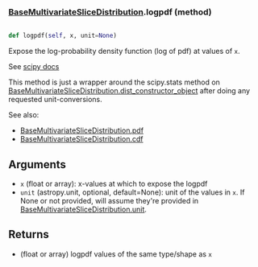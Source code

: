### [BaseMultivariateSliceDistribution](BaseMultivariateSliceDistribution.md).logpdf (method)


```py

def logpdf(self, x, unit=None)

```



Expose the log-probability density function (log of pdf) at values of `x`.

See [scipy docs](https://docs.scipy.org/doc/scipy/reference/generated/scipy.stats.rv_continuous.logpdf.html)

This method is just a wrapper around the scipy.stats method on
[BaseMultivariateSliceDistribution.dist_constructor_object](BaseMultivariateSliceDistribution.dist_constructor_object.md) after doing any requested unit-conversions.

See also:
* [BaseMultivariateSliceDistribution.pdf](BaseMultivariateSliceDistribution.pdf.md)
* [BaseMultivariateSliceDistribution.cdf](BaseMultivariateSliceDistribution.cdf.md)

Arguments
----------
* `x` (float or array): x-values at which to expose the logpdf
* `unit` (astropy.unit, optional, default=None): unit of the values
    in `x`.  If None or not provided, will assume they're provided in
    [BaseMultivariateSliceDistribution.unit](BaseMultivariateSliceDistribution.unit.md).

Returns
---------
* (float or array) logpdf values of the same type/shape as `x`

